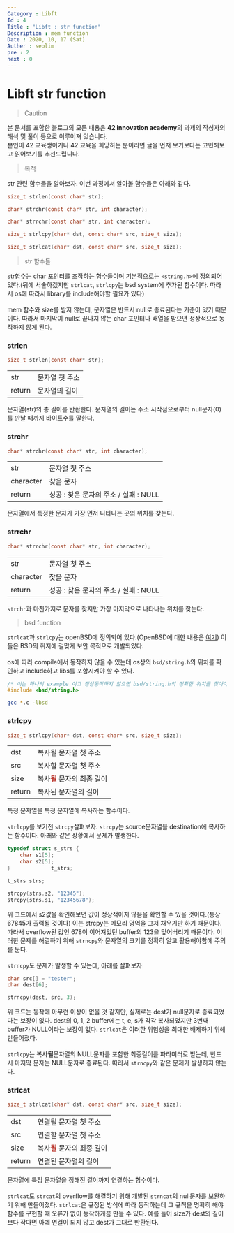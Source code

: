 ```yaml
---
Category : Libft
Id : 4
Title : "Libft : str function"
Description : mem function
Date : 2020, 10, 17 (Sat)
Auther : seolim
pre : 2
next : 0
---
```


# Libft str function

> Caution

본 문서를 포함한 블로그의 모든 내용은 <b>42 innovation academy</b>의 과제의 작성자의 해석 및 풀이 등으로 이루어져 있습니다.</br>본인이 42 교육생이거나 42 교육을 희망하는 분이라면 글을 먼저 보기보다는 고민해보고 읽어보기를 추천드립니다.

> 목적

str 관련 함수들을 알아보자. 이번 과정에서 알아볼 함수들은 아래와 같다.

```c
size_t strlen(const char* str);

char* strchr(const char* str, int character);

char* strrchr(const char* str, int character);

size_t strlcpy(char* dst, const char* src, size_t size);

size_t strlcat(char* dst, const char* src, size_t size);
```

> str 함수들

str함수는 char 포인터를 조작하는 함수들이며 기본적으로는 `<string.h>`에 정의되어있다.(뒤에 서술하겠지만 `strlcat`, `strlcpy`는 bsd system에 추가된 함수이다. 따라서 os에 따라서 library를 include해야할 필요가 있다)</br></br>
mem 함수와 size를 받지 않는데, 문자열은 반드시 null로 종료된다는 기준이 있기 때문이다. 따라서 마지막이 null로 끝나지 않는 char 포인터나 배열을 받으면 정상적으로 동작하지 않게 된다.

### strlen
```c
size_t strlen(const char* str);
```

<table>
    <tr>
        <td class="title">str</td>
        <td>문자열 첫 주소</td>
    </tr>
    <tr>
        <td class="title">return</td>
        <td>문자열의 길이</td>
    </tr>
</table>

문자열(str)의 총 길이를 반환한다. 문자열의 길이는 주소 시작점으로부터 null문자(0)를 만날 때까지 바이트수를 말한다.

### strchr
```c
char* strchr(const char* str, int character);
```
<table>
    <tr>
        <td class="title">str</td>
        <td>문자열 첫 주소</td>
    </tr>
    <tr>
        <td class="title">character</td>
        <td>찾을 문자</td>
    </tr>
    <tr>
        <td class="title">return</td>
        <td>성공 : 찾은 문자의 주소 / 실패 : NULL</td>
    </tr>
</table>

문자열에서 특정한 문자가 가장 먼저 나타나는 곳의 위치를 찾는다. 


### strrchr
```c
char* strrchr(const char* str, int character);
```

<table>
    <tr>
        <td class="title">str</td>
        <td>문자열 첫 주소</td>
    </tr>
    <tr>
        <td class="title">character</td>
        <td>찾을 문자</td>
    </tr>
    <tr>
        <td class="title">return</td>
        <td>성공 : 찾은 문자의 주소 / 실패 : NULL</td>
    </tr>
</table>

`strchr`과 마찬가지로 문자를 찾지만 가장 마지막으로 나타나는 위치를 찾는다. 

> bsd function

`strlcat`과 `strlcpy`는 openBSD에 정의되어 있다.(OpenBSD에 대한 내용은 [여기](https://www.openbsd.org/)) 이 둘은 BSD의 취지에 걸맞게 보안 목적으로 개발되었다.</br></br>os에 따라 compile에서 동작하지 않을 수 있는데 os상의 `bsd/string.h`의 위치를 확인하고 include하고 libs를 포함시켜야 할 수 있다.
```c
/* 이는 하나의 example 이고 정상동작하지 않으면 bsd/string.h의 정확한 위치를 찾아야 한다 */
#include <bsd/string.h>
```
```bash
gcc *.c -lbsd
```

### strlcpy

```c
size_t strlcpy(char* dst, const char* src, size_t size);
```

<table>
    <tr>
        <td class="title">dst</td>
        <td>복사될 문자열 첫 주소</td>
    </tr>
    <tr>
        <td class="title">src</td>
        <td>복사할 문자열 첫 주소</td>
    </tr>
    <tr>
        <td class="title">size</td>
        <td>복사<span style="color : #b5251b"><b>될</b></span> 문자의 최종 길이</td>
    </tr>
    <tr>
        <td class="title">return</td>
        <td>복사된 문자열의 길이</td>
    </tr>
</table>

특정 문자열을 특정 문자열에 복사하는 함수이다.</br></br>`strlcpy`를 보기전 `strcpy`살펴보자. `strcpy`는 source문자열을 destination에 복사하는 함수이다. 아래와 같은 상황에서 문제가 발생한다.

```c
typedef struct s_strs {
    char s1[5];
    char s2[5];
}             t_strs;

t_strs strs;

strcpy(strs.s2, "12345");
strcpy(strs.s1, "12345678");
```

위 코드에서 s2값을 확인해보면 값이 정상적이지 않음을 확인할 수 있을 것이다.(통상 67845가 출력될 것이다) 이는 strcpy는 메모리 영역을 그저 채우기만 하기 때문이다.</br>따라서 overflow된 값인 678이 이어져있던 buffer의 123을 덮어버리기 때문이다. 이러한 문제를 해결하기 위해 `strncpy`와 문자열의 크기를 정확히 알고 활용해야함에 주의를 둔다.</br></br>`strncpy`도 문제가 발생할 수 있는데, 아래를 살펴보자

```c
char src[] = "tester";
char dest[6];

strncpy(dest, src, 3);
```

위 코드는 동작에 아무런 이상이 없을 것 같지만, 실제로는 dest가 null문자로 종료되었다는 보장이 없다. dest의 0, 1, 2 buffer에는 t, e, s가 각각 복사되었지만 3번째 buffer가 NULL이라는 보장이 없다. `strlcat`은 이러한 위험성을 최대한 배제하기 위해 만들어졌다.</br></br>`strlcpy`는 복사**될**문자열의 NULL문자를 포함한 최종길이를 파라미터로 받는데, 반드시 마지막 문자는 NULL문자로 종료된다. 따라서 `strncpy`와 같은 문제가 발생하지 않는다. 

### strlcat

```c
size_t strlcat(char* dst, const char* src, size_t size);
```

<table>
    <tr>
        <td class="title">dst</td>
        <td>연결될 문자열 첫 주소</td>
    </tr>
    <tr>
        <td class="title">src</td>
        <td>연결할 문자열 첫 주소</td>
    </tr>
    <tr>
        <td class="title">size</td>
        <td>복사<span style="color : #b5251b"><b>될</b></span> 문자의 최종 길이</td>
    </tr>
    <tr>
        <td class="title">return</td>
        <td>연결된 문자열의 길이</td>
    </tr>
</table>

문자열에 특정 문자열을 정해진 길이까지 연결하는 함수이다.</br></br>`strlcat`도 `strcat`의 overflow를 해결하기 위해 개발된 `strncat`의 null문자를 보완하기 위해 만들어졌다. `strlcat`은 규정된 방식에 따라 동작하는데 그 규칙을 명확히 해야 함수를 구현할 때 오류가 없이 동작하게끔 만들 수 있다. 예를 들어 size가 dest의 길이보다 작다면 아예 연결이 되지 않고 dest가 그대로 반환된다. 
